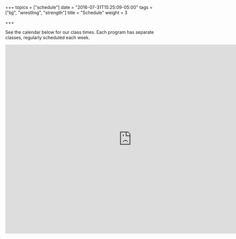 +++
topics = ["schedule"]
date = "2016-07-31T15:25:09-05:00"
tags = ["bjj", "wrestling", "strength"]
title = "Schedule"
weight = 3

+++

See the calendar below for our class times. Each program has separate classes, regularly scheduled each week.

<iframe src="https://calendar.google.com/calendar/embed?title=Austin%20Jiu-Jitsu%20Calendar&amp;height=600&amp;wkst=1&amp;bgcolor=%23FFFFFF&amp;src=3d06rma9ck1ib8u138h86mftuc%40group.calendar.google.com&amp;color=%238C500B&amp;src=pue2vn7f8sn56onm0kufm0iuh0%40group.calendar.google.com&amp;color=%231B887A&amp;src=uav29q5qeinoiqset70a3uovro%40group.calendar.google.com&amp;color=%231B887A&amp;ctz=America%2FChicago" style=" border-width:0 " width="800" height="600" frameborder="0" scrolling="no"></iframe>
